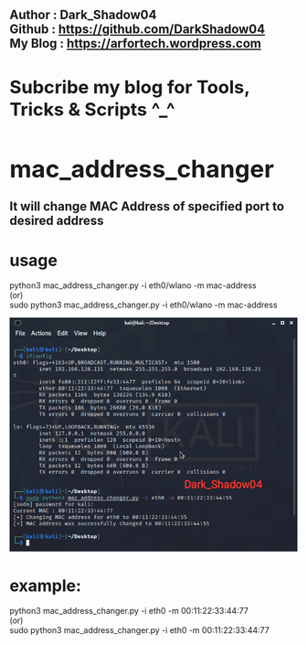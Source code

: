 <b><h2> Author             : Dark_Shadow04 <br>
 Github             : https://github.com/DarkShadow04 <br>
 My Blog            : https://arfortech.wordpress.com <br><h2>
 Subcribe my blog for Tools, Tricks & Scripts ^_^ </b>

# mac_address_changer
It will change MAC Address of specified port to desired address <br>

# usage
python3 mac_address_changer.py -i eth0/wlano -m mac-address <br>
(or) <br>
sudo python3 mac_address_changer.py -i eth0/wlano -m mac-address

<img src="mac_address_changer.png" alt="mac_address_changer">

# example:
python3 mac_address_changer.py -i eth0 -m 00:11:22:33:44:77 <br>
(or) <br>
sudo python3 mac_address_changer.py -i eth0 -m 00:11:22:33:44:77
